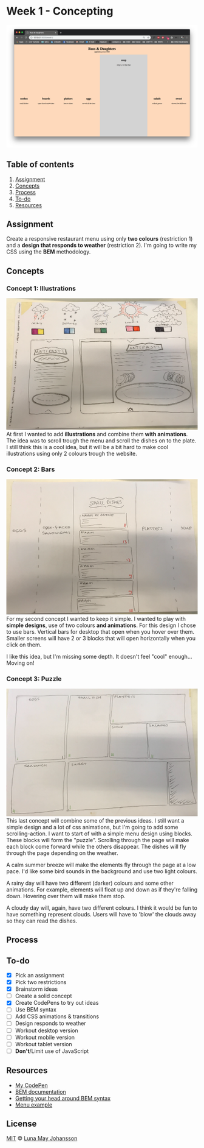 # Week 1 - Concepting

![Restaurant menu](/src/img/website.png)

## Table of contents
1. [Assignment](#Assignment)
2. [Concepts](#Concepts)
3. [Process](#Process)
4. [To-do](#To-do)
5. [Resources](#Resources)

## Assignment
Create a responsive restaurant menu using only **two colours** (restriction 1) and a **design that responds to weather** (restriction 2). I'm going to write my CSS using the **BEM** methodology.  

## Concepts
### Concept 1: Illustrations
![Illustrations concept](/src/img/concept-illustrations.png)   
At first I wanted to add **illustrations** and combine them **with animations**. The idea was to scroll trough the menu and scroll the dishes on to the plate. I still think this is a cool idea, but it will be a bit hard to make cool illustrations using only 2 colours trough the website.

### Concept 2: Bars
![Bars concept](/src/img/concept-bars.png)   
For my second concept I wanted to keep it simple. I wanted to play with **simple designs**, use of two colours **and animations**. For this design I chose to use bars. Vertical bars for desktop that open when you hover over them. Smaller screens will have 2 or 3 blocks that will open horizontally when you click on them.

I like this idea, but I'm missing some depth. It doesn't feel "cool" enough... Moving on!

### Concept 3: Puzzle
![Puzzle concept](/src/img/concept-puzzle.png)   
This last concept will combine some of the previous ideas. I still want a simple design and a lot of css animations, but I'm going to add some scrolling-action. I want to start of with a simple menu design using blocks. These blocks will form the "puzzle". Scrolling through the page will make each block come forward while the others disappear. The dishes will fly through the page depending on the weather.

A calm summer breeze will make the elements fly through the page at a low pace. I'd like some bird sounds in the background and use two light colours.

A rainy day will have two different (darker) colours and some other animations. For example, elements will float up and down as if they're falling down. Hovering over them will make them stop.

A cloudy day will, again, have two different colours. I think it would be fun to have something represent clouds. Users will have to 'blow' the clouds away so they can read the dishes.

## Process


## To-do
- [x] Pick an assignment   
- [x] Pick two restrictions   
- [x] Brainstorm ideas   
- [ ] Create a solid concept   
- [x] Create CodePens to try out ideas   
- [ ] Use BEM syntax   
- [ ] Add CSS animations & transitions   
- [ ] Design responds to weather   
- [ ] Workout desktop version   
- [ ] Workout mobile version   
- [ ] Workout tablet version   
- [ ] **Don't**/Limit use of JavaScript

## Resources
- [My CodePen](https://codepen.io/maybuzz/)   
- [BEM documentation](http://getbem.com/)   
- [Getting your head around BEM syntax](https://csswizardry.com/2013/01/mindbemding-getting-your-head-round-bem-syntax/)   
- [Menu example](https://ambiance.vagebond.nl/html/template/grill/)   

## License
[MIT](LICENSE) © [Luna May Johansson](https://github.com/maybuzz)
